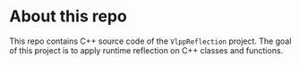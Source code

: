 # About this repo

This repo contains C++ source code of the `VlppReflection` project.
The goal of this project is to apply runtime reflection on C++ classes and functions.
